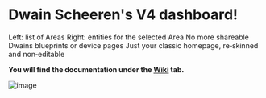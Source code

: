 # Dwain Scheeren's V4 dashboard!

Left: list of Areas
Right: entities for the selected Area
No more shareable Dwains blueprints or device pages
Just your classic homepage, re‑skinned and non‑editable

**You will find the documentation under the [Wiki](https://github.com/JourMic/DDV4DOC/wiki) tab.**

![image](https://github.com/user-attachments/assets/094fc66b-7636-45ac-bf31-c24eb3145374)


